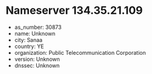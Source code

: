 # Nameserver 134.35.21.109

* as_number: 30873
* name: Unknown
* city: Sanaa
* country: YE
* organization: Public Telecommunication Corporation
* version: Unknown
* dnssec: Unknown
